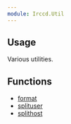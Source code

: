 ```yaml
---
module: Irccd.Util
---
```


## Usage

Various utilities.

## Functions

  - [format](function/format.html)
  - [splituser](function/splituser.html)
  - [splithost](function/splithost.html)
